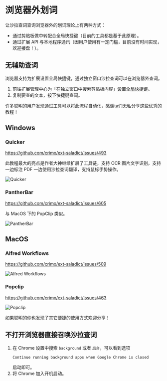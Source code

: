 # 浏览器外划词

让沙拉查词查询浏览器外的划词理论上有两种方式：

- 通过剪贴板做中转配合全局快捷键（目前的工具都是基于此原理）。
- 通过扩展 API 与本地程序通讯（因用户使用有一定门槛，目前没有时间实现，欢迎接盘！）。

## 无辅助查词

浏览器支持为扩展设置全局快捷键，通过独立窗口沙拉查词可以在浏览器外查词。

1. 前往扩展管理中心为「在独立窗口中搜索剪贴板内容」[设置全局快捷键](./manual#shortcuts)。
2. 复制要查的文本，按下快捷键查词。

许多聪明的用户发现通过工具可以将此流程自动化，感谢ta们无私分享这些优秀的教程！

## Windows

### Quicker

<https://github.com/crimx/ext-saladict/issues/493>

此教程最大的亮点是作者大神继续扩展了工具链，支持 OCR 图片文字识别，支持一边标注 PDF 一边使用沙拉查词翻译，支持鼠标手势操作。

![Quicker](https://user-images.githubusercontent.com/38676455/68393366-db14e500-01a6-11ea-96fb-edeb2bc4a39c.gif)

### PantherBar

<https://github.com/crimx/ext-saladict/issues/605>

与 MacOS 下的 PopClip 类似。

![PantherBar](https://user-images.githubusercontent.com/38676455/71537746-8b0eff00-295b-11ea-9455-c6b56d395cf8.gif)

## MacOS

### Alfred Workflows

<https://github.com/crimx/ext-saladict/issues/509>

![Alfred Workflows](https://user-images.githubusercontent.com/8779091/66551929-fc1ff100-eb7a-11e9-9785-63693bcffd05.gif)

### Popclip

<https://github.com/crimx/ext-saladict/issues/463>

![Popclip](https://user-images.githubusercontent.com/51223743/70034632-705f9980-15ec-11ea-9e32-d6e2291ffef7.png)

如果聪明的你也发现了其它便捷的使用方式欢迎分享！

## 不打开浏览器直接召唤沙拉查词

1. 在 Chrome 设置中搜索 `background` 或者 `后台`，可以看到选项
   ```
   Continue running background apps when Google Chrome is closed
   ```
   启动即可。
2. 将 Chrome 加入开机启动。
